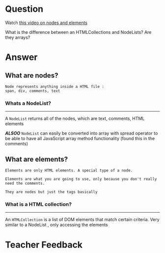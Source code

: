 # Question
Watch [this video on nodes and elements](https://www.youtube.com/watch?v=rhvec8cXLlo)

What is the difference between an HTMLCollections and NodeLists? Are they arrays?

# Answer
## What are nodes?
    Node represents anything inside a HTML file : 
    span, div, comments, text
    
### Whats a NodeList?
___
A `NodeList` returns all of the nodes, which are text, comments, HTML elements



***ALSOO*** `NodeList` can easily be converted into array with spread operator to be able to have all JavaScript array method functionality (found this in the comments)

## What are elements?
    Elements are only HTML elements. A special type of a node. 
    
    Elements are what you are going to use, only because you don't really need the comments. 
    
    They are nodes but just the tags basically

### What is a HTML collection?
___
An `HTMLCollection` is a list of DOM elements that match certain criteria. Very similar to a NodeList , only accessing the elements
# Teacher Feedback
